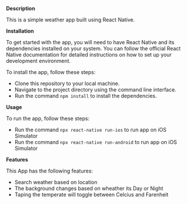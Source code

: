 **Description**

This is a simple weather app built using React Native.

**Installation**

To get started with the app, you will need to have React Native and its dependencies installed on your system. You can follow the official React Native documentation for detailed instructions on how to set up your development environment.

To install the app, follow these steps:

- Clone this repository to your local machine.
- Navigate to the project directory using the command line interface.
- Run the command `npm install` to install the dependencies.


**Usage**

To run the app, follow these steps:

- Run the command `npx react-native run-ios` to run app on iOS Simulator
- Run the command `npx react-native run-android` to run app on iOS Simulator


**Features**

This App has the following features:

- Search weather based on location
- The background changes based on wheather its Day or Night 
- Taping the temperate will toggle between Celcius and Farenheit